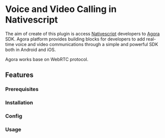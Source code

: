 # Voice and Video Calling in Nativescript

The aim of create of this plugin is access [Nativescript] developers to [Agora] SDK. Agora platform provides building blocks for developers to add real-time voice and video communications through a simple and powerful SDK both in Android and iOS. 

Agora works base on WebRTC protocol.


## Features

### Prerequisites

### Installation 

### Config

### Usage



[Nativescript]: <http://nativescript.org>
[Agora]: <http://agora.io>
